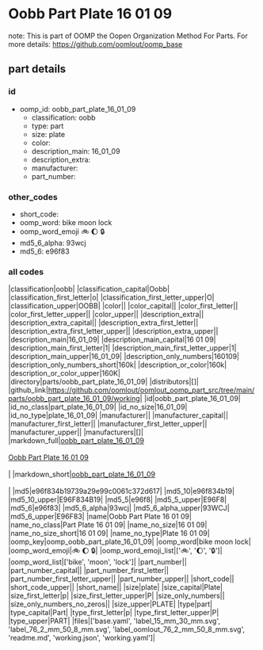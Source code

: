 # Oobb Part Plate 16 01 09  

note: This is part of OOMP the Oopen Organization Method For Parts. For more details: https://github.com/oomlout/oomp_base

##  part details





### id
* oomp_id: oobb_part_plate_16_01_09
  * classification: oobb
  * type: part
  * size: plate
  * color: 
  * description_main: 16_01_09
  * description_extra: 
  * manufacturer: 
  * part_number: 

### other_codes
* short_code: 
* oomp_word: bike moon lock
* oomp_word_emoji :bike: :moon: :lock:
* md5_6_alpha: 93wcj
* md5_6: e96f83

### all codes 
|classification|oobb|
|classification_capital|Oobb|
|classification_first_letter|o|
|classification_first_letter_upper|O|
|classification_upper|OOBB|
|color||
|color_capital||
|color_first_letter||
|color_first_letter_upper||
|color_upper||
|description_extra||
|description_extra_capital||
|description_extra_first_letter||
|description_extra_first_letter_upper||
|description_extra_upper||
|description_main|16_01_09|
|description_main_capital|16 01 09|
|description_main_first_letter|1|
|description_main_first_letter_upper|1|
|description_main_upper|16_01_09|
|description_only_numbers|160109|
|description_only_numbers_short|160k|
|description_or_color|160k|
|description_or_color_upper|160K|
|directory|parts/oobb_part_plate_16_01_09|
|distributors|[]|
|github_link|https://github.com/oomlout/oomlout_oomp_part_src/tree/main/parts/oobb_part_plate_16_01_09/working|
|id|oobb_part_plate_16_01_09|
|id_no_class|part_plate_16_01_09|
|id_no_size|16_01_09|
|id_no_type|plate_16_01_09|
|manufacturer||
|manufacturer_capital||
|manufacturer_first_letter||
|manufacturer_first_letter_upper||
|manufacturer_upper||
|manufacturers|[]|
|markdown_full|[oobb_part_plate_16_01_09](https://github.com/oomlout/oomlout_oomp_part_src/tree/main/parts/oobb_part_plate_16_01_09/working)<br>[](https://github.com/oomlout/oomlout_oomp_part_src/tree/main/parts/oobb_part_plate_16_01_09/working)<br>[Oobb Part Plate 16 01 09](https://github.com/oomlout/oomlout_oomp_part_src/tree/main/parts/oobb_part_plate_16_01_09/working)<br><br>|
|markdown_short|[oobb_part_plate_16_01_09](https://github.com/oomlout/oomlout_oomp_part_src/tree/main/parts/oobb_part_plate_16_01_09/working)<br><br>|
|md5|e96f834b19739a29e99c0061c372d617|
|md5_10|e96f834b19|
|md5_10_upper|E96F834B19|
|md5_5|e96f8|
|md5_5_upper|E96F8|
|md5_6|e96f83|
|md5_6_alpha|93wcj|
|md5_6_alpha_upper|93WCJ|
|md5_6_upper|E96F83|
|name|Oobb Part Plate 16 01 09|
|name_no_class|Part Plate 16 01 09|
|name_no_size|16 01 09|
|name_no_size_short|16 01 09|
|name_no_type|Plate 16 01 09|
|oomp_key|oomp_oobb_part_plate_16_01_09|
|oomp_word|bike moon lock|
|oomp_word_emoji|:bike: :moon: :lock:|
|oomp_word_emoji_list|[':bike:', ':moon:', ':lock:']|
|oomp_word_list|['bike', 'moon', 'lock']|
|part_number||
|part_number_capital||
|part_number_first_letter||
|part_number_first_letter_upper||
|part_number_upper||
|short_code||
|short_code_upper||
|short_name||
|size|plate|
|size_capital|Plate|
|size_first_letter|p|
|size_first_letter_upper|P|
|size_only_numbers||
|size_only_numbers_no_zeros||
|size_upper|PLATE|
|type|part|
|type_capital|Part|
|type_first_letter|p|
|type_first_letter_upper|P|
|type_upper|PART|
|files|['base.yaml', 'label_15_mm_30_mm.svg', 'label_76_2_mm_50_8_mm.svg', 'label_oomlout_76_2_mm_50_8_mm.svg', 'readme.md', 'working.json', 'working.yaml']|
